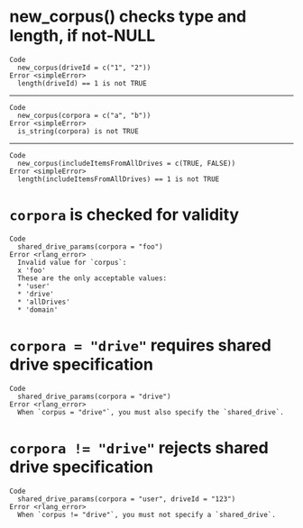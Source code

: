 # new_corpus() checks type and length, if not-NULL

    Code
      new_corpus(driveId = c("1", "2"))
    Error <simpleError>
      length(driveId) == 1 is not TRUE

---

    Code
      new_corpus(corpora = c("a", "b"))
    Error <simpleError>
      is_string(corpora) is not TRUE

---

    Code
      new_corpus(includeItemsFromAllDrives = c(TRUE, FALSE))
    Error <simpleError>
      length(includeItemsFromAllDrives) == 1 is not TRUE

# `corpora` is checked for validity

    Code
      shared_drive_params(corpora = "foo")
    Error <rlang_error>
      Invalid value for `corpus`:
      x 'foo'
      These are the only acceptable values:
      * 'user'
      * 'drive'
      * 'allDrives'
      * 'domain'

# `corpora = "drive"` requires shared drive specification

    Code
      shared_drive_params(corpora = "drive")
    Error <rlang_error>
      When `corpus = "drive"`, you must also specify the `shared_drive`.

# `corpora != "drive"` rejects shared drive specification

    Code
      shared_drive_params(corpora = "user", driveId = "123")
    Error <rlang_error>
      When `corpus != "drive"`, you must not specify a `shared_drive`.

